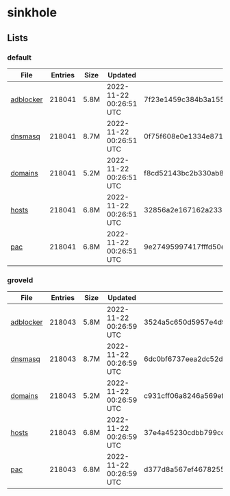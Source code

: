 # sinkhole

## Lists

### default

|File|Entries|Size|Updated|Hash|
|-|-|-|-|-|
|[adblocker](https://raw.githubusercontent.com/groveld/sinkhole/lists/default/adblocker.txt)|218041|5.8M|2022-11-22 00:26:51 UTC|7f23e1459c384b3a155fd5ab27ec8f597be73067f26922702fc427973b41af76|
|[dnsmasq](https://raw.githubusercontent.com/groveld/sinkhole/lists/default/dnsmasq.txt)|218041|8.7M|2022-11-22 00:26:51 UTC|0f75f608e0e1334e871cca540b3e310ad1299372995d4e2524f24d648388841d|
|[domains](https://raw.githubusercontent.com/groveld/sinkhole/lists/default/domains.txt)|218041|5.2M|2022-11-22 00:26:51 UTC|f8cd52143bc2b330ab8d7da3201cd77ca3a20587e5d2841c4cdfae7388e50d07|
|[hosts](https://raw.githubusercontent.com/groveld/sinkhole/lists/default/hosts.txt)|218041|6.8M|2022-11-22 00:26:51 UTC|32856a2e167162a233339327a645bdac089ac4f10051eab3e865da866501c93a|
|[pac](https://raw.githubusercontent.com/groveld/sinkhole/lists/default/pac.txt)|218041|6.8M|2022-11-22 00:26:51 UTC|9e27495997417fffd50ef24e296d1be392ec98231eb05253163e17f69bb86d22|

### groveld

|File|Entries|Size|Updated|Hash|
|-|-|-|-|-|
|[adblocker](https://raw.githubusercontent.com/groveld/sinkhole/lists/groveld/adblocker.txt)|218043|5.8M|2022-11-22 00:26:59 UTC|3524a5c650d5957e4d9553aee9e93ab1453142cf35a7621133449fdf8447ac92|
|[dnsmasq](https://raw.githubusercontent.com/groveld/sinkhole/lists/groveld/dnsmasq.txt)|218043|8.7M|2022-11-22 00:26:59 UTC|6dc0bf6737eea2dc52d8c2d9d0747057cb18cb59dbc0d7e42f0a29fef1b985e2|
|[domains](https://raw.githubusercontent.com/groveld/sinkhole/lists/groveld/domains.txt)|218043|5.2M|2022-11-22 00:26:59 UTC|c931cff06a8246a569ef1d77112244dcb49e65fdf7868aef6a6d3a51d5c8f790|
|[hosts](https://raw.githubusercontent.com/groveld/sinkhole/lists/groveld/hosts.txt)|218043|6.8M|2022-11-22 00:26:59 UTC|37e4a45230cdbb799cca6eb3782be25702adf210b7a679b8cf4720aa52dd7655|
|[pac](https://raw.githubusercontent.com/groveld/sinkhole/lists/groveld/pac.txt)|218043|6.8M|2022-11-22 00:26:59 UTC|d377d8a567ef46782551cef22c87c0c873dbbd3f87a42f7bd7847b13d6827f26|
